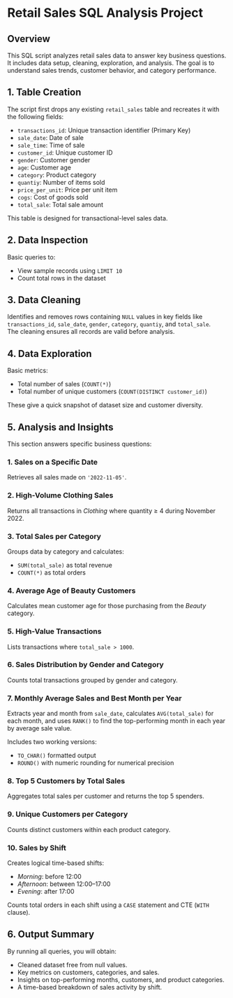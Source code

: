 # Retail Sales SQL Analysis Project 

## Overview
This SQL script analyzes retail sales data to answer key business questions. It includes data setup, cleaning, exploration, and analysis. The goal is to understand sales trends, customer behavior, and category performance.

## 1. Table Creation
The script first drops any existing `retail_sales` table and recreates it with the following fields:
- `transactions_id`: Unique transaction identifier (Primary Key)
- `sale_date`: Date of sale
- `sale_time`: Time of sale
- `customer_id`: Unique customer ID
- `gender`: Customer gender
- `age`: Customer age
- `category`: Product category
- `quantiy`: Number of items sold
- `price_per_unit`: Price per unit item
- `cogs`: Cost of goods sold
- `total_sale`: Total sale amount

This table is designed for transactional-level sales data.

## 2. Data Inspection
Basic queries to:
- View sample records using `LIMIT 10`
- Count total rows in the dataset

## 3. Data Cleaning
Identifies and removes rows containing `NULL` values in key fields like `transactions_id`, `sale_date`, `gender`, `category`, `quantiy`, and `total_sale`.  
The cleaning ensures all records are valid before analysis.

## 4. Data Exploration
Basic metrics:
- Total number of sales (`COUNT(*)`)
- Total number of unique customers (`COUNT(DISTINCT customer_id)`)

These give a quick snapshot of dataset size and customer diversity.

## 5. Analysis and Insights
This section answers specific business questions:

### 1. Sales on a Specific Date
Retrieves all sales made on `'2022-11-05'`.

### 2. High-Volume Clothing Sales
Returns all transactions in *Clothing* where quantity ≥ 4 during November 2022.

### 3. Total Sales per Category
Groups data by category and calculates:
- `SUM(total_sale)` as total revenue
- `COUNT(*)` as total orders

### 4. Average Age of Beauty Customers
Calculates mean customer age for those purchasing from the *Beauty* category.

### 5. High-Value Transactions
Lists transactions where `total_sale > 1000`.

### 6. Sales Distribution by Gender and Category
Counts total transactions grouped by gender and category.

### 7. Monthly Average Sales and Best Month per Year
Extracts year and month from `sale_date`, calculates `AVG(total_sale)` for each month, and uses `RANK()` to find the top-performing month in each year by average sale value.

Includes two working versions:
- `TO_CHAR()` formatted output
- `ROUND()` with numeric rounding for numerical precision

### 8. Top 5 Customers by Total Sales
Aggregates total sales per customer and returns the top 5 spenders.

### 9. Unique Customers per Category
Counts distinct customers within each product category.

### 10. Sales by Shift
Creates logical time-based shifts:
- *Morning*: before 12:00  
- *Afternoon*: between 12:00–17:00  
- *Evening*: after 17:00  

Counts total orders in each shift using a `CASE` statement and CTE (`WITH` clause).

## 6. Output Summary
By running all queries, you will obtain:
- Cleaned dataset free from null values.
- Key metrics on customers, categories, and sales.
- Insights on top-performing months, customers, and product categories.
- A time-based breakdown of sales activity by shift.

